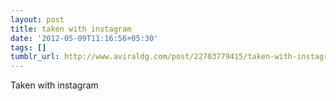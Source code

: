 ```yaml
---
layout: post
title: taken with instagram
date: '2012-05-09T11:16:56+05:30'
tags: []
tumblr_url: http://www.aviraldg.com/post/22703779415/taken-with-instagram
---
```

Taken with instagram
